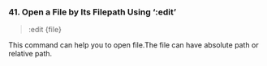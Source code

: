 ### 41. Open a File by Its Filepath Using ‘:edit’ 

>:edit {file}

This command can help you to open file.The file can have absolute path or relative path.
